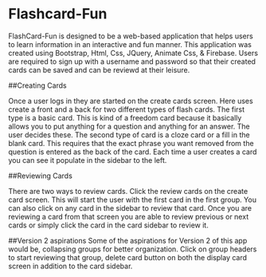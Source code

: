 # Flashcard-Fun

FlashCard-Fun is designed to be a web-based application that helps users to learn information in an interactive and fun manner.  This application was created using Bootstrap, Html, Css, JQuery, Animate Css, & Firebase.
Users are required to sign up with a username and password so that their created cards can be saved and can be reviewd at their leisure.

##Creating Cards

Once a user logs in they are started on the create cards screen.  Here uses create  a front and a back for two different types of flash cards.  The first type is a basic card. This is kind of a freedom card because it basically allows you to put anything for a question and anything for an answer. The user decides these. The second type of card is a cloze card or a fill in the blank card.  This requires that the exact phrase you want removed from the question is entered as the back of the card.  Each time a user creates a card you can see it populate in the sidebar to the left.

##Reviewing Cards

There are two ways to review cards.  Click the review cards on the create card screen.  This will start the user with the first card in the first group.  You can also click on any card in the sidebar to review that card.  Once you are reviewing a card from that screen you are able to review previous or next cards or simply click the card in the card sidebar to review it.


##Version 2 aspirations
Some of the aspirations for Version 2 of this app would be, collapsing groups for better organization.  Click on group headers to start reviewing that group, delete card button on both the display card screen in addition to the card sidebar.
